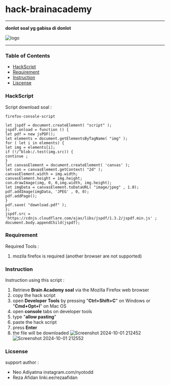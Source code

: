 
# **hack-brainacademy**
___
**donlot soal yg gabisa di donlot**

![logo](https://github.com/user-attachments/assets/dd00349c-6c1c-46ba-bd1d-173316c2c2c3)

---

### **Table of Contents**

- [HackScript](#HackScript)
- [Requirement](#Requirement)
- [Instruction](#Instruction)
- [Liscense](#Liscense)

 
### **HackScript**

Script download soal :

`firefox-console-script`

```
let jspdf = document.createElement( "script" );
jspdf.onload = function () {
let pdf = new jsPDF();
let elements = document.getElementsByTagName( "img" );
for ( let i in elements) {
let img = elements[i];
if (!/^blob:/.test(img.src)) {
continue ;
}
let canvasElement = document.createElement( 'canvas' );
let con = canvasElement.getContext( "2d" );
canvasElement.width = img.width;
canvasElement.height = img.height;
con.drawImage(img, 0, 0,img.width, img.height);
let imgData = canvasElement.toDataURL( "image/jpeg" , 1.0);
pdf.addImage(imgData, 'JPEG' , 0, 0);
pdf.addPage();
}
pdf.save( "download.pdf" );
};
jspdf.src = 'https://cdnjs.cloudflare.com/ajax/libs/jspdf/1.3.2/jspdf.min.js' ;
document.body.appendChild(jspdf);
```

### **Requirement**

Required Tools :

1. mozila firefox is required (another browser are not supported)

### **Instruction**

Instruction using this script :

1. Retrieve **Brain Academy soal** via the Mozilla Firefox web browser
2. copy the hack script
3. open **Developer Tools** by pressing "**Ctrl+Shift+C**" on Windows
   or "**Cmd+Opt+I**" on Mac OS
5. open **console** tabs on developer tools
6. type "**allow pasting**"
7. paste the hack script
8. press **Enter**
9. the file will be downloaded
![Screenshot 2024-10-01 212452](https://github.com/user-attachments/assets/e436d267-5a68-47e1-abb5-2cb0cb2ac5a6)
![Screenshot 2024-10-01 212552](https://github.com/user-attachments/assets/09f7f5d3-eacf-44aa-a3f0-4d7d331edfa4)

### Licsense

support author :

- Neo Adiyatma instagram.com/nyotodd
- Reza Afidan linki.ee/rezaafidan

